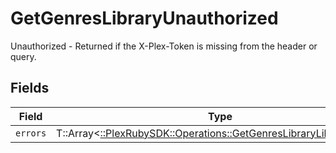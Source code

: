 # GetGenresLibraryUnauthorized

Unauthorized - Returned if the X-Plex-Token is missing from the header or query.


## Fields

| Field                                                                                                                          | Type                                                                                                                           | Required                                                                                                                       | Description                                                                                                                    |
| ------------------------------------------------------------------------------------------------------------------------------ | ------------------------------------------------------------------------------------------------------------------------------ | ------------------------------------------------------------------------------------------------------------------------------ | ------------------------------------------------------------------------------------------------------------------------------ |
| `errors`                                                                                                                       | T::Array<[::PlexRubySDK::Operations::GetGenresLibraryLibraryErrors](../../models/operations/getgenreslibrarylibraryerrors.md)> | :heavy_minus_sign:                                                                                                             | N/A                                                                                                                            |